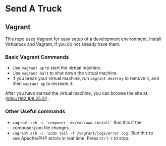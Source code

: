 # Send A Truck

## Vagrant
This repo uses Vagrant for easy setup of a development environment.
Install Virtualbox and Vagrant, if you do not already have them.

### Basic Vagrant Commands
* Use `vagrant up` to start the virtual machine.
* Use `vagrant halt` to shut down the virtual machine.
* If you break your virtual machine, run `vagrant destroy` to remove it, and then `vagrant up` to recreate it.

After you have started the virtual machine, you can browse the site at: (http://192.168.25.2/).

### Other Useful commands
* `vagrant ssh -c 'composer -d=/var/www install'` Run this if the composer.json file changes.
* `vagrant ssh -c 'sudo tail -f /vagrant/logs/error.log'` Run this to see Apache/PHP errors in real time. Press `Ctrl-C` to stop.
